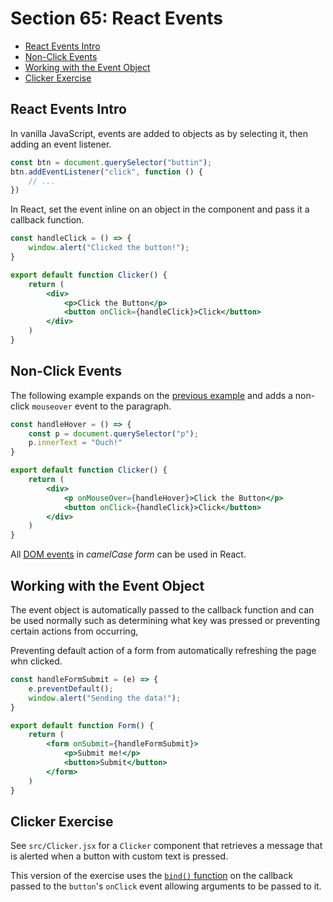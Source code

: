 # Section 65: React Events

- [React Events Intro](#react-events-intro)
- [Non-Click Events](#non-click-events)
- [Working with the Event Object](#working-with-the-event-object)
- [Clicker Exercise](#clicker-exercise)

## React Events Intro
In vanilla JavaScript, events are added to objects as by selecting it, then adding an event listener.
```js
const btn = document.querySelector("buttin");
btn.addEventListener("click", function () {
    // ...
})
```

In React, set the event inline on an object in the component and pass it a callback function.
```jsx
const handleClick = () => {
    window.alert("Clicked the button!");
}

export default function Clicker() {
    return (
        <div>
            <p>Click the Button</p>
            <button onClick={handleClick}>Click</button>
        </div>
    )
}
```

## Non-Click Events
The following example expands on the [previous example](#react-events-intro) and adds a non-click `mouseover` event to the paragraph.
```jsx
const handleHover = () => {
    const p = document.querySelector("p");
    p.innerText = "Ouch!"
}

export default function Clicker() {
    return (
        <div>
            <p onMouseOver={handleHover}>Click the Button</p>
            <button onClick={handleClick}>Click</button>
        </div>
    )
}
```

All [DOM events](https://developer.mozilla.org/en-US/docs/Web/Events) in *camelCase form* can be used in React.

## Working with the Event Object
The event object is automatically passed to the callback function and can be used normally such as determining what key was pressed or preventing certain actions from occurring, 

Preventing default action of a form from automatically refreshing the page whn clicked.
```jsx
const handleFormSubmit = (e) => {
    e.preventDefault();
    window.alert("Sending the data!");
}

export default function Form() {
    return (
        <form onSubmit={handleFormSubmit}>
            <p>Submit me!</p>
            <button>Submit</button>
        </form>
    )
}
```

## Clicker Exercise
See `src/Clicker.jsx` for a `Clicker` component that retrieves a message that is alerted when a button with custom text is pressed.

This version of the exercise uses the [`bind()` function](https://developer.mozilla.org/en-US/docs/Web/JavaScript/Reference/Global_objects/Function/bind) on the callback passed to the `button`'s `onClick` event allowing arguments to be passed to it.